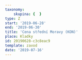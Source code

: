 ```yaml
---
taxonomy:
    skupina: {  }
type: Z
start: '2019-06-28'
end: '2019-06-30'
title: 'Cena střední Moravy (KON)'
place: Kladky
id: 20190628-c3c8eac9
template: zavod
date: '2019-07-16'
---
```

